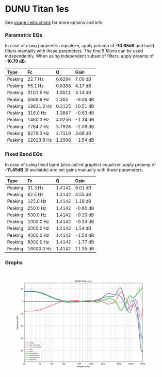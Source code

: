 # DUNU Titan 1es
See [usage instructions](https://github.com/jaakkopasanen/AutoEq#usage) for more options and info.

### Parametric EQs
In case of using parametric equalizer, apply preamp of **-10.68dB** and build filters manually
with these parameters. The first 5 filters can be used independently.
When using independent subset of filters, apply preamp of **-10.70 dB**.

| Type    | Fc         |      Q | Gain     |
|:--------|:-----------|:-------|:---------|
| Peaking | 22.7 Hz    | 0.6294 | 7.09 dB  |
| Peaking | 56.1 Hz    | 0.8358 | 4.17 dB  |
| Peaking | 3101.5 Hz  | 1.8511 | 3.14 dB  |
| Peaking | 5686.6 Hz  | 2.305  | -9.06 dB |
| Peaking | 19931.2 Hz | 0.2125 | 10.51 dB |
| Peaking | 316.0 Hz   | 1.3867 | -0.83 dB |
| Peaking | 1460.3 Hz  | 4.0256 | -1.34 dB |
| Peaking | 7784.7 Hz  | 3.7926 | -2.06 dB |
| Peaking | 9279.3 Hz  | 2.7119 | 3.68 dB  |
| Peaking | 12013.8 Hz | 1.2908 | -1.54 dB |

### Fixed Band EQs
In case of using fixed band (also called graphic) equalizer, apply preamp of **-11.45dB**
(if available) and set gains manually with these parameters.

| Type    | Fc         |      Q | Gain     |
|:--------|:-----------|:-------|:---------|
| Peaking | 31.3 Hz    | 1.4142 | 9.01 dB  |
| Peaking | 62.5 Hz    | 1.4142 | 4.55 dB  |
| Peaking | 125.0 Hz   | 1.4142 | 1.18 dB  |
| Peaking | 250.0 Hz   | 1.4142 | -0.80 dB |
| Peaking | 500.0 Hz   | 1.4142 | -0.10 dB |
| Peaking | 1000.0 Hz  | 1.4142 | -0.33 dB |
| Peaking | 2000.0 Hz  | 1.4142 | 1.54 dB  |
| Peaking | 4000.0 Hz  | 1.4142 | -1.54 dB |
| Peaking | 8000.0 Hz  | 1.4142 | -1.77 dB |
| Peaking | 16000.0 Hz | 1.4142 | 11.35 dB |

### Graphs
![](./DUNU%20Titan%201es.png)
